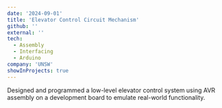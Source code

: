 ```yaml
---
date: '2024-09-01'
title: 'Elevator Control Circuit Mechanism'
github: ''
external: ''
tech:
  - Assembly
  - Interfacing
  - Arduino
company: 'UNSW'
showInProjects: true
---
```


Designed and programmed a low-level elevator control system using AVR assembly on a development board to emulate real-world functionality.